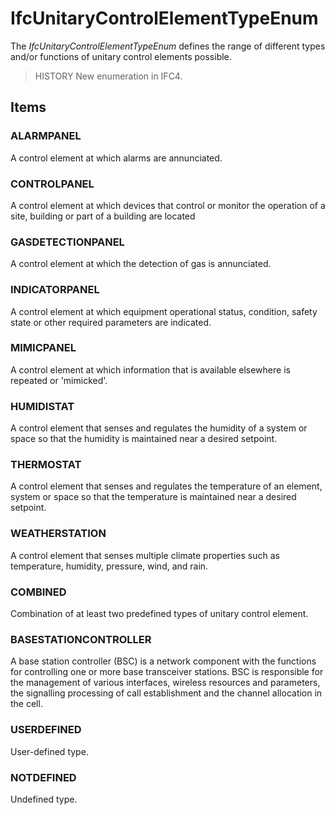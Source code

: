 # IfcUnitaryControlElementTypeEnum

The _IfcUnitaryControlElementTypeEnum_ defines the range of different types and/or functions of unitary control elements possible.<!-- end of definition -->

> HISTORY New enumeration in IFC4.

## Items

### ALARMPANEL
A control element at which alarms are annunciated.

### CONTROLPANEL
A control element at which devices that control or monitor the operation of a site, building or part of a building are located

### GASDETECTIONPANEL
A control element at which the detection of gas is annunciated.

### INDICATORPANEL
A control element at which equipment operational status, condition, safety state or other required parameters are indicated.

### MIMICPANEL
A control element at which information that is available elsewhere is repeated or 'mimicked'.

### HUMIDISTAT
A control element that senses and regulates the humidity of a system or space so that the humidity is maintained near a desired setpoint.

### THERMOSTAT
A control element that senses and regulates the temperature of an element, system or space so that the temperature is maintained near a desired setpoint.

### WEATHERSTATION
A control element that senses multiple climate properties such as temperature, humidity, pressure, wind, and rain.

### COMBINED
Combination of at least two predefined types of unitary control element.

### BASESTATIONCONTROLLER
A base station controller (BSC) is a network component with the functions for controlling one or more base transceiver stations. BSC is responsible for the management of various interfaces, wireless resources and parameters, the signalling processing of call establishment and the channel allocation in the cell.

### USERDEFINED
User-defined type.

### NOTDEFINED
Undefined type.

